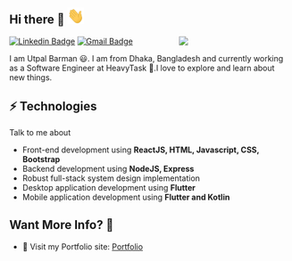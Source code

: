 <h2> Hi there 👋 <img src="https://raw.githubusercontent.com/ABSphreak/ABSphreak/master/gifs/Hi.gif" width="30px"></h2>

<img align='right' src='https://user-images.githubusercontent.com/5713670/87202985-820dcb80-c2b6-11ea-9f56-7ec461c497c3.gif' width='200"'>

[![Linkedin Badge](https://img.shields.io/badge/-utpal-barman-blue?style=flat-square&logo=Linkedin&logoColor=white&link=https://www.linkedin.com/in/utpal-barman/)](https://www.linkedin.com/in/utpal-barman/) 
[![Gmail Badge](https://img.shields.io/badge/-utpal.barman.bd@gmail.com-c14438?style=flat-square&logo=Gmail&logoColor=white&link=mailto:utpal.barman.bd@gmail.com)](mailto:utpal.barman.bd@gmail.com)

I am Utpal Barman 😃. I am from Dhaka, Bangladesh and currently working as a Software Engineer at HeavyTask 🏫.I love to explore and learn about new things.

## ⚡ Technologies
Talk to me about
- Front-end development using **ReactJS, HTML, Javascript, CSS, Bootstrap**
- Backend development using **NodeJS, Express**
- Robust full-stack system design implementation
- Desktop application development using **Flutter**
- Mobile application development using **Flutter and Kotlin**

## Want More Info? 🤔
- 🎯 Visit my Portfolio site: [Portfolio](https://utpal-barman.github.io/Portfolio-Site/index.html)






